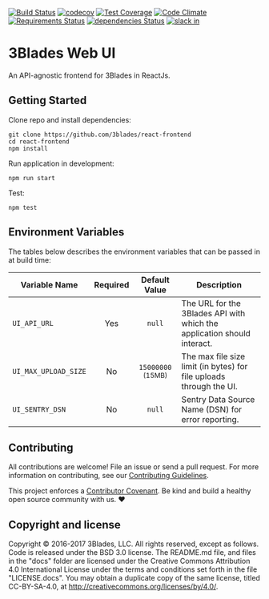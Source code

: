 [![Build Status](https://travis-ci.org/3Blades/react-frontend.svg?branch=master)](https://travis-ci.org/3Blades/react-frontend)
[![codecov](https://codecov.io/gh/3Blades/react-frontend/branch/master/graph/badge.svg)](https://codecov.io/gh/3Blades/react-frontend)
[![Test Coverage](https://codeclimate.com/github/3Blades/react-frontend/badges/coverage.svg)](https://codeclimate.com/github/3Blades/react-frontend/coverage)
[![Code Climate](https://codeclimate.com/github/3Blades/react-frontend/badges/gpa.svg)](https://codeclimate.com/github/3Blades/react-frontend)
[![Requirements Status](https://requires.io/github/3Blades/react-frontend/requirements.svg?branch=master)](https://requires.io/github/3Blades/react-frontend/requirements/?branch=master)
[![dependencies Status](https://david-dm.org/3blades/react-frontend/status.svg)](https://david-dm.org/3blades/react-frontend)
[![slack in](https://slack.3blades.io/badge.svg)](https://slack.3blades.io)

# 3Blades Web UI

An API-agnostic frontend for 3Blades in ReactJs.

## Getting Started

Clone repo and install dependencies:

```
git clone https://github.com/3blades/react-frontend
cd react-frontend
npm install
```

Run application in development:

```
npm run start
```

Test:

```
npm test
```

## Environment Variables

The tables below describes the environment variables that can be passed in at build time:

| Variable Name | Required | Default Value | Description |
| ------------- | :------: | :-----------: | ----------- |
| `UI_API_URL` | Yes | `null` | The URL for the 3Blades API with which the application should interact. |
| `UI_MAX_UPLOAD_SIZE` | No | `15000000` <small>(15MB)</small> | The max file size limit (in bytes) for file uploads through the UI. |
| `UI_SENTRY_DSN` | No | `null` | Sentry Data Source Name (DSN) for error reporting. |

## Contributing

All contributions are welcome! File an issue or send a pull request. For more information on contributing, see our [Contributing Guidelines](./CONTRIBUTING.md).

This project enforces a [Contributor Covenant](./CODE_OF_CONDUCT.md). Be kind and build a healthy open source community with us. :heart:

## Copyright and license

Copyright © 2016-2017 3Blades, LLC. All rights reserved, except as follows. Code
is released under the BSD 3.0 license. The README.md file, and files in the
"docs" folder are licensed under the Creative Commons Attribution 4.0
International License under the terms and conditions set forth in the file
"LICENSE.docs". You may obtain a duplicate copy of the same license, titled
CC-BY-SA-4.0, at http://creativecommons.org/licenses/by/4.0/.
